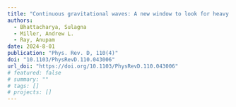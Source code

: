 ```yaml
---
title: "Continuous gravitational waves: A new window to look for heavy nonannihilating dark matter"
authors:
  - Bhattacharya, Sulagna
  - Miller, Andrew L.
  - Ray, Anupam
date: 2024-8-01
publication: "Phys. Rev. D, 110(4)"
doi: "10.1103/PhysRevD.110.043006"
url_doi: "https://doi.org/10.1103/PhysRevD.110.043006"
# featured: false
# summary: ""
# tags: []
# projects: []
---
```

